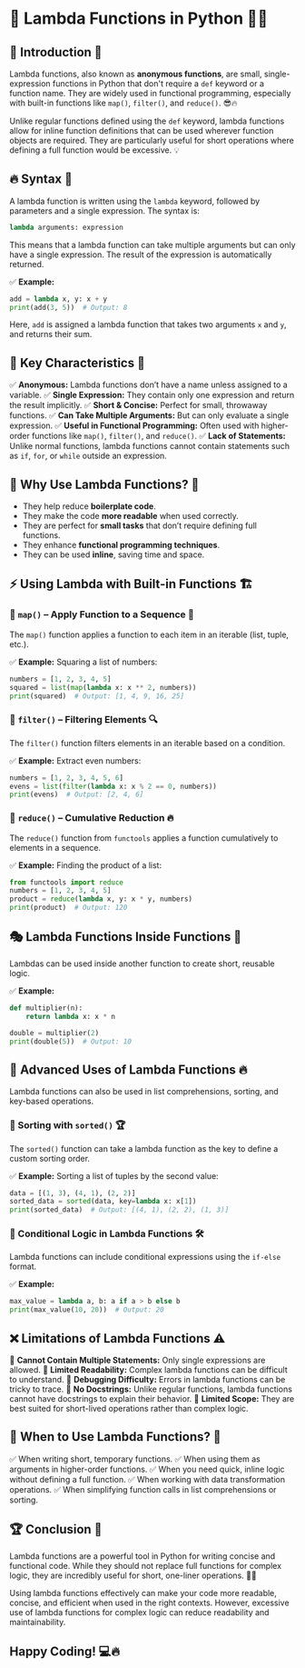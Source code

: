 # 📌 Lambda Functions in Python 🐍🚀

## 📖 Introduction 🎯
Lambda functions, also known as **anonymous functions**, are small, single-expression functions in Python that don't require a `def` keyword or a function name. They are widely used in functional programming, especially with built-in functions like `map()`, `filter()`, and `reduce()`. 😎🔥

Unlike regular functions defined using the `def` keyword, lambda functions allow for inline function definitions that can be used wherever function objects are required. They are particularly useful for short operations where defining a full function would be excessive. 💡

## 🔥 Syntax 📝
A lambda function is written using the `lambda` keyword, followed by parameters and a single expression. The syntax is:

```python
lambda arguments: expression
```

This means that a lambda function can take multiple arguments but can only have a single expression. The result of the expression is automatically returned.

✅ **Example:**
```python
add = lambda x, y: x + y
print(add(3, 5))  # Output: 8
```

Here, `add` is assigned a lambda function that takes two arguments `x` and `y`, and returns their sum. 

## 🎯 Key Characteristics 📌
✅ **Anonymous:** Lambda functions don’t have a name unless assigned to a variable.
✅ **Single Expression:** They contain only one expression and return the result implicitly.
✅ **Short & Concise:** Perfect for small, throwaway functions.
✅ **Can Take Multiple Arguments:** But can only evaluate a single expression.
✅ **Useful in Functional Programming:** Often used with higher-order functions like `map()`, `filter()`, and `reduce()`.
✅ **Lack of Statements:** Unlike normal functions, lambda functions cannot contain statements such as `if`, `for`, or `while` outside an expression.

## 📌 Why Use Lambda Functions? 🤔
- They help reduce **boilerplate code**.
- They make the code **more readable** when used correctly.
- They are perfect for **small tasks** that don’t require defining full functions.
- They enhance **functional programming techniques**.
- They can be used **inline**, saving time and space.

## ⚡ Using Lambda with Built-in Functions 🏗️

### 🔹 `map()` – Apply Function to a Sequence 📌
The `map()` function applies a function to each item in an iterable (list, tuple, etc.).

✅ **Example:** Squaring a list of numbers:
```python
numbers = [1, 2, 3, 4, 5]
squared = list(map(lambda x: x ** 2, numbers))
print(squared)  # Output: [1, 4, 9, 16, 25]
```

### 🔹 `filter()` – Filtering Elements 🔍
The `filter()` function filters elements in an iterable based on a condition.

✅ **Example:** Extract even numbers:
```python
numbers = [1, 2, 3, 4, 5, 6]
evens = list(filter(lambda x: x % 2 == 0, numbers))
print(evens)  # Output: [2, 4, 6]
```

### 🔹 `reduce()` – Cumulative Reduction 🔥
The `reduce()` function from `functools` applies a function cumulatively to elements in a sequence.

✅ **Example:** Finding the product of a list:
```python
from functools import reduce
numbers = [1, 2, 3, 4, 5]
product = reduce(lambda x, y: x * y, numbers)
print(product)  # Output: 120
```

## 🎭 Lambda Functions Inside Functions 🤯
Lambdas can be used inside another function to create short, reusable logic.

✅ **Example:**
```python
def multiplier(n):
    return lambda x: x * n

double = multiplier(2)
print(double(5))  # Output: 10
```

## 🌟 Advanced Uses of Lambda Functions 🔥
Lambda functions can also be used in list comprehensions, sorting, and key-based operations.

### 🔹 Sorting with `sorted()` 🏆
The `sorted()` function can take a lambda function as the key to define a custom sorting order.

✅ **Example:** Sorting a list of tuples by the second value:
```python
data = [(1, 3), (4, 1), (2, 2)]
sorted_data = sorted(data, key=lambda x: x[1])
print(sorted_data)  # Output: [(4, 1), (2, 2), (1, 3)]
```

### 🔹 Conditional Logic in Lambda Functions 🛠️
Lambda functions can include conditional expressions using the `if-else` format.

✅ **Example:**
```python
max_value = lambda a, b: a if a > b else b
print(max_value(10, 20))  # Output: 20
```

## ❌ Limitations of Lambda Functions ⚠️
🔴 **Cannot Contain Multiple Statements:** Only single expressions are allowed.
🔴 **Limited Readability:** Complex lambda functions can be difficult to understand.
🔴 **Debugging Difficulty:** Errors in lambda functions can be tricky to trace.
🔴 **No Docstrings:** Unlike regular functions, lambda functions cannot have docstrings to explain their behavior.
🔴 **Limited Scope:** They are best suited for short-lived operations rather than complex logic.

## 🎯 When to Use Lambda Functions? 🤔
✅ When writing short, temporary functions.
✅ When using them as arguments in higher-order functions.
✅ When you need quick, inline logic without defining a full function.
✅ When working with data transformation operations.
✅ When simplifying function calls in list comprehensions or sorting.

## 🏆 Conclusion 🎉
Lambda functions are a powerful tool in Python for writing concise and functional code. While they should not replace full functions for complex logic, they are incredibly useful for short, one-liner operations. 🚀🐍

Using lambda functions effectively can make your code more readable, concise, and efficient when used in the right contexts. However, excessive use of lambda functions for complex logic can reduce readability and maintainability. 

Happy Coding! 💻🔥
---
